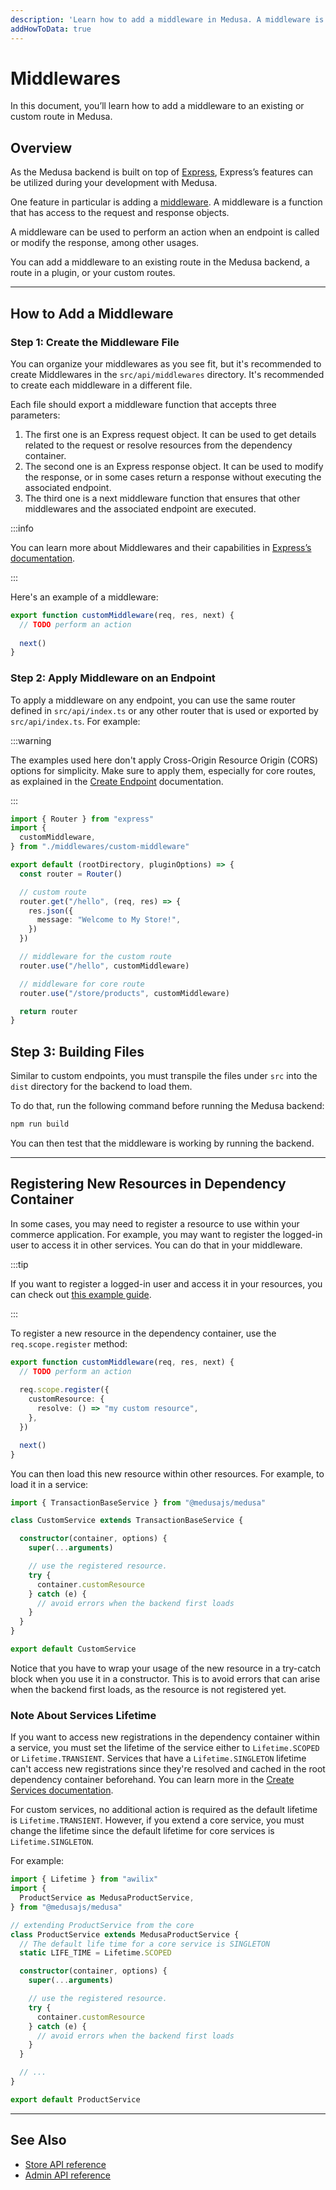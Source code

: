 ```yaml
---
description: 'Learn how to add a middleware in Medusa. A middleware is a function that has access to the request and response objects and can be used to perform actions around an endpoint.'
addHowToData: true
---
```


# Middlewares

In this document, you’ll learn how to add a middleware to an existing or custom route in Medusa.

## Overview

As the Medusa backend is built on top of [Express](https://expressjs.com/), Express’s features can be utilized during your development with Medusa.

One feature in particular is adding a [middleware](http://expressjs.com/en/guide/using-middleware.html#using-middleware). A middleware is a function that has access to the request and response objects.

A middleware can be used to perform an action when an endpoint is called or modify the response, among other usages.

You can add a middleware to an existing route in the Medusa backend, a route in a plugin, or your custom routes.

---

## How to Add a Middleware

### Step 1: Create the Middleware File

You can organize your middlewares as you see fit, but it's recommended to create Middlewares in the `src/api/middlewares` directory. It's recommended to create each middleware in a different file.

Each file should export a middleware function that accepts three parameters:

1. The first one is an Express request object. It can be used to get details related to the request or resolve resources from the dependency container.
2. The second one is an Express response object. It can be used to modify the response, or in some cases return a response without executing the associated endpoint.
3. The third one is a next middleware function that ensures that other middlewares and the associated endpoint are executed.

:::info

You can learn more about Middlewares and their capabilities in [Express’s documentation](http://expressjs.com/en/guide/using-middleware.html#using-middleware).

:::

Here's an example of a middleware:

```ts title=src/api/middlewares/custom-middleware.ts
export function customMiddleware(req, res, next) {
  // TODO perform an action
  
  next()
}
```

### Step 2: Apply Middleware on an Endpoint

To apply a middleware on any endpoint, you can use the same router defined in `src/api/index.ts` or any other router that is used or exported by `src/api/index.ts`. For example:

:::warning

The examples used here don't apply Cross-Origin Resource Origin (CORS) options for simplicity. Make sure to apply them, especially for core routes, as explained in the [Create Endpoint](./create.md#cors-configuration) documentation.

:::

```ts title=src/api/index.ts
import { Router } from "express"
import { 
  customMiddleware,
} from "./middlewares/custom-middleware"

export default (rootDirectory, pluginOptions) => {
  const router = Router()

  // custom route
  router.get("/hello", (req, res) => {
    res.json({
      message: "Welcome to My Store!",
    })
  })

  // middleware for the custom route
  router.use("/hello", customMiddleware)

  // middleware for core route
  router.use("/store/products", customMiddleware)

  return router
}
```

## Step 3: Building Files

Similar to custom endpoints, you must transpile the files under `src` into the `dist` directory for the backend to load them.

To do that, run the following command before running the Medusa backend:

```bash npm2yarn
npm run build
```

You can then test that the middleware is working by running the backend.

---

## Registering New Resources in Dependency Container

In some cases, you may need to register a resource to use within your commerce application. For example, you may want to register the logged-in user to access it in other services. You can do that in your middleware.

:::tip

If you want to register a logged-in user and access it in your resources, you can check out [this example guide](./example-logged-in-user.md).

:::

To register a new resource in the dependency container, use the `req.scope.register` method:

```ts title=src/api/middlewares/custom-middleware.ts
export function customMiddleware(req, res, next) {
  // TODO perform an action
  
  req.scope.register({
    customResource: {
      resolve: () => "my custom resource",
    },
  })

  next()
}
```

You can then load this new resource within other resources. For example, to load it in a service:

<!-- eslint-disable prefer-rest-params -->

```ts title=src/services/custom-service.ts
import { TransactionBaseService } from "@medusajs/medusa"

class CustomService extends TransactionBaseService {

  constructor(container, options) {
    super(...arguments)

    // use the registered resource.
    try {
      container.customResource
    } catch (e) {
      // avoid errors when the backend first loads
    }
  }
}

export default CustomService
```

Notice that you have to wrap your usage of the new resource in a try-catch block when you use it in a constructor. This is to avoid errors that can arise when the backend first loads, as the resource is not registered yet.

### Note About Services Lifetime

If you want to access new registrations in the dependency container within a service, you must set the lifetime of the service either to `Lifetime.SCOPED` or `Lifetime.TRANSIENT`.  Services that have a `Lifetime.SINGLETON` lifetime can't access new registrations since they're resolved and cached in the root dependency container beforehand. You can learn more in the [Create Services documentation](../services/create-service.md#service-life-time).

For custom services, no additional action is required as the default lifetime is `Lifetime.TRANSIENT`. However, if you extend a core service, you must change the lifetime since the default lifetime for core services is `Lifetime.SINGLETON`.

For example:

<!-- eslint-disable prefer-rest-params -->

```ts
import { Lifetime } from "awilix"
import { 
  ProductService as MedusaProductService,
} from "@medusajs/medusa"

// extending ProductService from the core
class ProductService extends MedusaProductService {
  // The default life time for a core service is SINGLETON
  static LIFE_TIME = Lifetime.SCOPED

  constructor(container, options) {
    super(...arguments)

    // use the registered resource.
    try {
      container.customResource
    } catch (e) {
      // avoid errors when the backend first loads
    }
  }

  // ...
}

export default ProductService
```

---

## See Also

- [Store API reference](/api/store)
- [Admin API reference](/api/admin)
